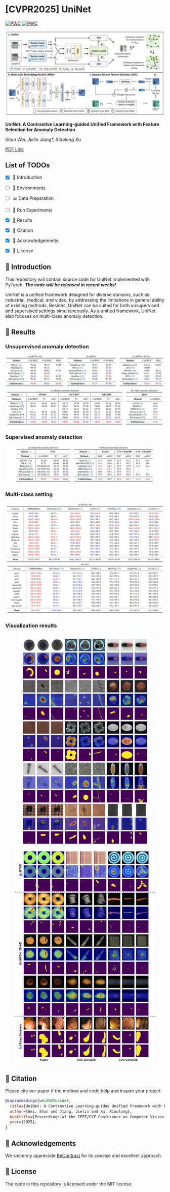 # [CVPR2025] UniNet
[![PWC](https://img.shields.io/endpoint.svg?url=https://paperswithcode.com/badge/uninet-a-contrastive-learning-guided-unified/anomaly-detection-on-mvtec-ad)](https://paperswithcode.com/sota/anomaly-detection-on-mvtec-ad?p=uninet-a-contrastive-learning-guided-unified) [![PWC](https://img.shields.io/endpoint.svg?url=https://paperswithcode.com/badge/uninet-a-contrastive-learning-guided-unified/anomaly-detection-on-visa)](https://paperswithcode.com/sota/anomaly-detection-on-visa?p=uninet-a-contrastive-learning-guided-unified)

![](figures/UniNet.jpg)

**UniNet: A Contrastive Learning-guided Unified Framework with Feature Selection for Anomaly Detection**

_Shun Wei, Jielin Jiang*, Xiaolong Xu_

[PDF Link](https://pangdatangtt.github.io/static/pdfs/UniNet__arXix_.pdf)

## List of TODOs
- [x] 📖 Introduction
- [ ] 🔧 Environments
- [ ] 📊 Data Preparation
- [ ] 🚀 Run Experiments
- [x] 📂 Results
- [x] 🔗 Citation
- [x] 🙏 Acknowledgements
- [x] 📜 License


## 📖 Introduction
This repository will contain source code for UniNet implemented with PyTorch. _**The code will be released in recent weeks!**_

UniNet is a unified framework designed for diverse domains, such as industrial, medical, and video, by addressing the limitations in general ability of existing methods.
Besides, UniNet can be suited for both unsupervised and supervised settings simultaneously. As a unified framework, UniNet also focuses on multi-class anomaly detection.


## 📂 Results
### Unsupervised anomaly detection
![](figures/result1.jpg)
![](figures/result2.jpg)

### Supervised anomaly detection
![](figures/result3.jpg)

### Multi-class setting
![](figures/result4.jpg)

### Visualization results
<div align="center">
  <img src="figures/loc_results.jpg" width="424" style="display: inline-block;"/>
  <img src="figures/loc_results2.jpg" width="450" style="display: inline-block;"/>
</div>


## 🔗 Citation
Please cite our paper if the method and code help and inspire your project:

```bibtex
@inproceedings{wei2025uninet,
  title={UniNet: A Contrastive Learning-guided Unified Framework with Feature Selection for Anomaly Detection},
  author={Wei, Shun and Jiang, Jielin and Xu, Xiaolong},
  booktitle={Proceedings of the IEEE/CVF Conference on Computer Vision and Pattern Recognition},
  year={2025},
}
```

## 🙏 Acknowledgements
We sincerely appreciate [ReContrast](https://github.com/guojiajeremy/ReContrast) for its concise and excellent approach.

## 📜 License
The code in this repository is licensed under the MIT license.
